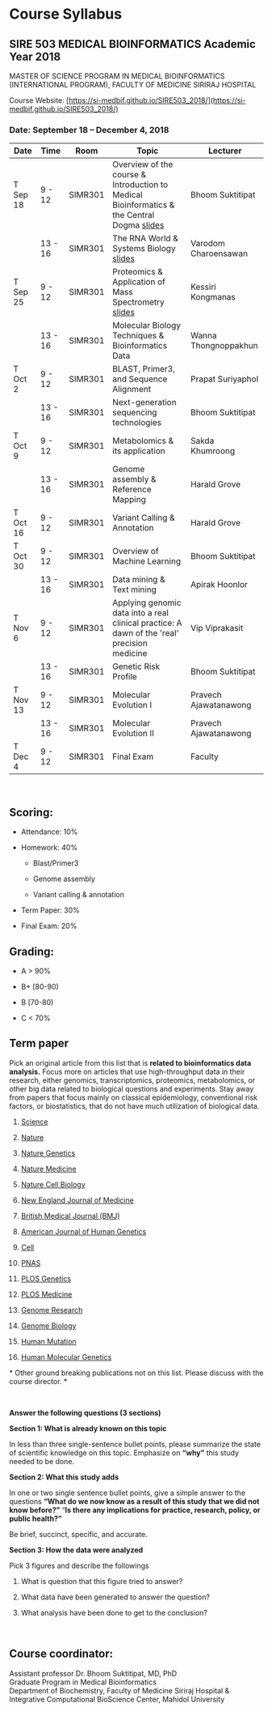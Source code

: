 Course Syllabus
===============

SIRE 503 MEDICAL BIOINFORMATICS Academic Year 2018
--------------------------------------------------
MASTER OF SCIENCE PROGRAM IN MEDICAL BIOINFORMATICS (INTERNATIONAL PROGRAM), 
FACULTY OF MEDICINE SIRIRAJ HOSPITAL

Course Website: [https://si-medbif.github.io/SIRE503_2018/](https://si-medbif.github.io/SIRE503_2018/)

### Date: September 18 – December 4, 2018

| Date     | Time    | Room    | Topic                                                                                                                       | Lecturer              |
|----------|---------|---------|-----------------------------------------------------------------------------------------------------------------------------|-----------------------|
| T Sep 18 | 9 - 12  | SIMR301 | Overview of the course & Introduction to Medical Bioinformatics & the Central Dogma [slides](./slides/L01_SIRE503_2018.pdf) | Bhoom Suktitipat      |
|          | 13 - 16 | SIMR301 | The RNA World & Systems Biology [slides](./slides/L02_SIRE503_2018.pdf)                                                     | Varodom Charoensawan  |
| T Sep 25 | 9 - 12  | SIMR301 | Proteomics & Application of Mass Spectrometry  [slides](./slides/L03_SIRE503_2018.pdf)                                                                         | Kessiri Kongmanas     |
|          | 13 - 16 | SIMR301 | Molecular Biology Techniques & Bioinformatics Data                                                                          | Wanna Thongnoppakhun  |
| T Oct 2  | 9 - 12  | SIMR301 | BLAST, Primer3, and Sequence Alignment                                                                                      | Prapat Suriyaphol     |
|          | 13 - 16 | SIMR301 | Next-generation sequencing technologies                                                                                     | Bhoom Suktitipat      |
| T Oct 9  | 9 - 12  | SIMR301 | Metabolomics & its application                                                                                              | Sakda Khumroong       |
|          | 13 - 16 | SIMR301 | Genome assembly & Reference Mapping                                                                                         | Harald Grove          |
| T Oct 16 | 9 - 12  | SIMR301 | Variant Calling & Annotation                                                                                                | Harald Grove          |
| T Oct 30 | 9 - 12  | SIMR301 | Overview of Machine Learning                                                                                                | Bhoom Suktitipat      |
|          | 13 - 16 | SIMR301 | Data mining & Text mining                                                                                                   | Apirak Hoonlor        |
| T Nov 6  | 9 - 12  | SIMR301 | Applying genomic data into a real clinical practice: A dawn of the 'real' precision medicine                                | Vip Viprakasit        |
|          | 13 - 16 | SIMR301 | Genetic Risk Profile                                                                                                        | Bhoom Suktitipat      |
| T Nov 13 | 9 - 12  | SIMR301 | Molecular Evolution I                                                                                                       | Pravech Ajawatanawong |
|          | 13 - 16 | SIMR301 | Molecular Evolution II                                                                                                      | Pravech Ajawatanawong |
| T Dec 4  | 9 - 12  | SIMR301 | Final Exam                                                                                                                  | Faculty               |

 

Scoring:
--------

-   Attendance: 10%

-   Homework: 40%

    -   Blast/Primer3

    -   Genome assembly

    -   Variant calling & annotation

-   Term Paper: 30%

-   Final Exam: 20%

Grading:
--------

-   A \> 90%

-   B+ [80-90)

-   B [70-80)

-   C \< 70%

Term paper
----------

Pick an original article from this list that is **related to bioinformatics data
analysis.** Focus more on articles that use high-throughput data in their
research, either genomics, transcriptomics, proteomics, metabolomics, or other
big data related to biological questions and experiments. Stay away from papers
that focus mainly on classical epidemiology, conventional risk factors, or
biostatistics, that do not have much utilization of biological data.

1.  [Science](http://science.sciencemag.org/)

2.  [Nature](https://www.nature.com/nature/current-issue)

3.  [Nature Genetics](https://www.nature.com/ng/)

4.  [Nature Medicine](https://www.nature.com/nm/)

5.  [Nature Cell Biology](https://www.nature.com/ncb/)

6.  [New England Journal of Medicine](https://www.nejm.org/)

7.  [British Medical Journal (BMJ)](https://www.bmj.com/)

8.  [American Journal of Human Genetics](https://www.cell.com/ajhg/home)

9.  [Cell](https://www.cell.com/)

10. [PNAS](http://www.pnas.org/)

11. [PLOS Genetics](https://journals.plos.org/plosgenetics/)

12. [PLOS Medicine](https://journals.plos.org/plosmedicine/)

13. [Genome Research](https://genome.cshlp.org/)

14. [Genome Biology](https://genomebiology.biomedcentral.com/)

15. [Human Mutation](https://onlinelibrary.wiley.com/journal/10981004)

16. [Human Molecular Genetics](https://academic.oup.com/hmg/issue)

\* Other ground breaking publications not on this list. Please discuss with the
course director. \*

 

**Answer the following questions (3 sections)**

**Section 1: What is already known on this topic**

In less than three single-sentence bullet points, please summarize the state of
scientific knowledge on this topic. Emphasize on **“why”** this study needed to
be done.

**Section 2: What this study adds**

In one or two single sentence bullet points, give a simple answer to the
questions **“What do we now know as a result of this study that we did not know
before?”** “**Is there any implications for practice, research, policy, or
public health?”**

Be brief, succinct, specific, and accurate.

**Section 3: How the data were analyzed**

Pick 3 figures and describe the followings

1.  What is question that this figure tried to answer?

2.  What data have been generated to answer the question?

3.  What analysis have been done to get to the conclusion?

 

Course coordinator:
-------------------

Assistant professor Dr. Bhoom Suktitipat, MD, PhD  
Graduate Program in Medical Bioinformatics  
Department of Biochemistry, Faculty of Medicine Siriraj Hospital &  
Integrative Computational BioScience Center, Mahidol University

